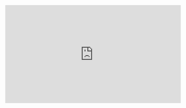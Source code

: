 <iframe width="560" height="315" src="https://www.youtube.com/embed/XrbNdEkDC-k?si=hrc-mwMS_yZA1R0X"
  title="YouTube video player" frameborder="0" allow="accelerometer; autoplay; clipboard-write;
  encrypted-media; gyroscope; picture-in-picture; web-share" referrerpolicy="strict-origin-when-cross-origin"
  allowfullscreen></iframe>
  
